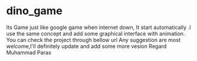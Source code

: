 # dino_game
 
Its Game just like google game when internet down, It start automatically .I use the same concept and add some graphical interface with animation.  You can check the project through bellow url  Any suggestion are most welcome,I'll definitely update and add some more vesion
Regard Muhammad Paras
